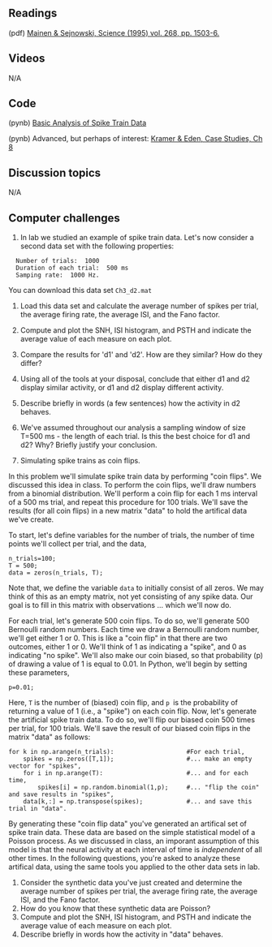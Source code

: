 ## Readings

(pdf) [Mainen & Sejnowski, Science (1995) vol. 268, pp. 1503-6.](/Readings/Mainen_1995.pdf)

## Videos

N/A

## Code

(pynb)  [Basic Analysis of Spike Train Data](Basic_Analysis_of_Spike_Train_Data.ipynb)

(pynb)  Advanced, but perhaps of interest: [Kramer & Eden, Case Studies, Ch 8](https://mark-kramer.github.io/Case-Studies-Python/08.html)

## Discussion topics

N/A

## Computer challenges

1.  In lab we studied an example of spike train data.  Let's now consider a
  second data set with the following properties:

```
  Number of trials:  1000
  Duration of each trial:  500 ms
  Samping rate:  1000 Hz.
```
  You can download this data set `Ch3_d2.mat`

  1. Load this data set and calculate the average number of
spikes per trial, the average firing rate, the average ISI, and the Fano
factor.
  2. Compute and plot the SNH, ISI histogram, and PSTH and indicate the
average value of each measure on each plot.
  3. Compare the results for 'd1' and 'd2'.  How are
they similar?  How do they differ?
  4. Using all of the tools at your disposal, conclude that either d1
and d2 display similar activity, or d1 and d2 display different activity.
  5. Describe briefly in words (a few sentences) how the activity in d2 behaves.
  6. We've assumed throughout our analysis a sampling
window of size T=500 ms - the length of each trial.  Is this the best
choice for d1 and d2?  Why?  Briefly justify your conclusion.

2. Simulating spike trains as coin flips.

In this problem we'll simulate spike train data by performing "coin
  flips".  We discussed this idea in class.  To perform the coin flips,
  we'll draw numbers from a binomial distribution.  We'll perform a coin
  flip for each 1 ms interval of a 500 ms trial, and repeat this
  procedure for 100 trials. We'll save the results (for all coin flips)
  in a new matrix "data" to hold the artifical data we've create.

  To start, let's define variables for the number of trials, the number of time
  points we'll collect per trial, and the data,

```
n_trials=100;
T = 500;
data = zeros(n_trials, T);
```

Note that, we define the variable `data` to initially consist of all zeros.  We may think of this as an empty matrix, not yet consisting of any spike data.  Our goal is to fill in this matrix with observations ... which we'll now do.

For each trial, let's generate 500 coin flips.  To do so, we'll generate 500 Bernoulli random numbers.  Each time we draw a Bernoulli random number, we'll get either 1 or 0.  This is like a "coin flip"
  in that there are two outcomes, either 1 or 0. We'll think of 1 as 
  indicating a "spike", and 0 as indicating "no spike".  We'll also make
  our coin biased, so that probability (p) of drawing a value of 1 is 
  equal to 0.01.  In Python, we'll begin by setting these parameters,


```
p=0.01;
```

Here, `T` is the number of (biased) coin flip, and `p `is the probability
  of returning a value of 1 (i.e., a "spike") on each coin flip.  Now,
  let's generate the artificial spike train data.  To do so, we'll flip
  our biased coin 500 times per trial, for 100 trials.  We'll save the
  result of our biased coin flips in the matrix "data" as follows:

```
for k in np.arange(n_trials):                    #For each trial,
    spikes = np.zeros([T,1]);                    #... make an empty vector for "spikes",
    for i in np.arange(T):                       #... and for each time,
        spikes[i] = np.random.binomial(1,p);     #... "flip the coin" and save results in "spikes",
    data[k,:] = np.transpose(spikes);            #... and save this trial in "data".
```

By generating these "coin flip data" you've generated an artifical set
  of spike train data.  These data are based on the simple statistical
  model of a Poisson process.  As we discussed in class, an imporant
  assumption of this model is that the neural activity at each interval
  of time is *independent* of all other times.  In the following
  questions, you're asked to analyze these artifical data, using the same
  tools you applied to the other data sets in lab.

  1. Consider the synthetic data you've just created and determine the
average number of spikes per trial, the average firing rate, the average ISI,
and the Fano factor.
  2. How do you know that these synthetic data are Poisson?
  3. Compute and plot the SNH, ISI histogram, and PSTH and indicate the
average value of each measure on each plot.
  4. Describe briefly in words how the activity in "data" behaves.  
